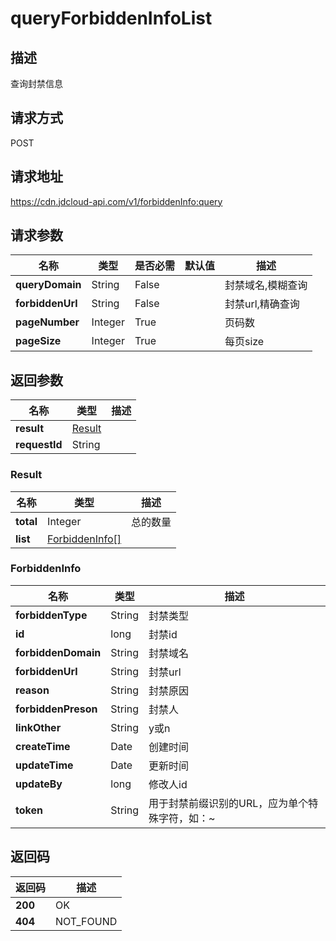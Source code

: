 # queryForbiddenInfoList


## 描述
查询封禁信息

## 请求方式
POST

## 请求地址
https://cdn.jdcloud-api.com/v1/forbiddenInfo:query


## 请求参数
|名称|类型|是否必需|默认值|描述|
|---|---|---|---|---|
|**queryDomain**|String|False| |封禁域名,模糊查询|
|**forbiddenUrl**|String|False| |封禁url,精确查询|
|**pageNumber**|Integer|True| |页码数|
|**pageSize**|Integer|True| |每页size|


## 返回参数
|名称|类型|描述|
|---|---|---|
|**result**|[Result](queryforbiddeninfolist#result)| |
|**requestId**|String| |

### <div id="Result">Result</div>
|名称|类型|描述|
|---|---|---|
|**total**|Integer|总的数量|
|**list**|[ForbiddenInfo[]](queryforbiddeninfolist#forbiddeninfo)| |
### <div id="ForbiddenInfo">ForbiddenInfo</div>
|名称|类型|描述|
|---|---|---|
|**forbiddenType**|String|封禁类型|
|**id**|long|封禁id|
|**forbiddenDomain**|String|封禁域名|
|**forbiddenUrl**|String|封禁url|
|**reason**|String|封禁原因|
|**forbiddenPreson**|String|封禁人|
|**linkOther**|String|y或n|
|**createTime**|Date|创建时间|
|**updateTime**|Date|更新时间|
|**updateBy**|long|修改人id|
|**token**|String|用于封禁前缀识别的URL，应为单个特殊字符，如：~|

## 返回码
|返回码|描述|
|---|---|
|**200**|OK|
|**404**|NOT_FOUND|
